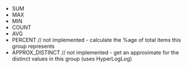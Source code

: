- SUM
- MAX
- MIN
- COUNT
- AVG
- PERCENT // not implemented - calculate the %age of total items this group represents
- APPROX_DISTINCT // not implemented - get an approximate for the distinct values in this group (uses HyperLogLog)